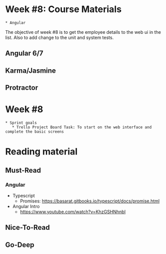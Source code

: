 # Week #8: Course Materials
    * Angular
    
The objective of week #8 is to get the employee details to the web ui in the list. Also to add change to the unit and system tests.

## Angular 6/7

## Karma/Jasmine

## Protractor

# Week #8

    * Sprint goals
       * Trello Project Board Task: To start on the web interface and complete the basic screens 
      
# Reading material

## Must-Read

### Angular
  * Typescript
    * Promises: https://basarat.gitbooks.io/typescript/docs/promise.html
  * Angular Intro
    * https://www.youtube.com/watch?v=KhzGSHNhnbI

## Nice-To-Read

## Go-Deep

  

  

